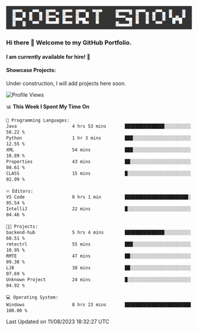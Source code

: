 <img alt="myname" src="assets/name.png" />

### Hi there 👋 Welcome to my GitHub Portfolio.
#### I am currently available for hire!  :briefcase:

#### Showcase Projects:

Under construction, I will add projects here soon.

<!--START_SECTION:waka-->
![Profile Views](http://img.shields.io/badge/Profile%20Views-62-blue)

📊 **This Week I Spent My Time On** 

```text
💬 Programming Languages: 
Java                     4 hrs 53 mins       ███████████████░░░░░░░░░░   58.22 % 
Python                   1 hr 3 mins         ███░░░░░░░░░░░░░░░░░░░░░░   12.55 % 
XML                      54 mins             ███░░░░░░░░░░░░░░░░░░░░░░   10.89 % 
Properties               43 mins             ██░░░░░░░░░░░░░░░░░░░░░░░   08.61 % 
CLASS                    15 mins             █░░░░░░░░░░░░░░░░░░░░░░░░   02.99 % 

🔥 Editors: 
VS Code                  8 hrs 1 min         ████████████████████████░   95.54 % 
IntelliJ                 22 mins             █░░░░░░░░░░░░░░░░░░░░░░░░   04.46 % 

🐱‍💻 Projects: 
backend-hub              5 hrs 4 mins        ███████████████░░░░░░░░░░   60.51 % 
rmtectrl                 55 mins             ███░░░░░░░░░░░░░░░░░░░░░░   10.95 % 
RMTE                     47 mins             ██░░░░░░░░░░░░░░░░░░░░░░░   09.38 % 
LJ8                      38 mins             ██░░░░░░░░░░░░░░░░░░░░░░░   07.69 % 
Unknown Project          24 mins             █░░░░░░░░░░░░░░░░░░░░░░░░   04.92 % 

💻 Operating System: 
Windows                  8 hrs 23 mins       █████████████████████████   100.00 % 
```


 Last Updated on 11/08/2023 18:32:27 UTC
<!--END_SECTION:waka-->

<!--
**robjsnow/robjsnow** is a ✨ _special_ ✨ repository because its `README.md` (this file) appears on your GitHub profile.

Here are some ideas to get you started:

- 🔭 I’m currently working on ...
- 🌱 I’m currently learning ...
- 👯 I’m looking to collaborate on ...
- 🤔 I’m looking for help with ...
- 💬 Ask me about ...
- 📫 How to reach me: ...
- 😄 Pronouns: ...
- ⚡ Fun fact: ...
-->
